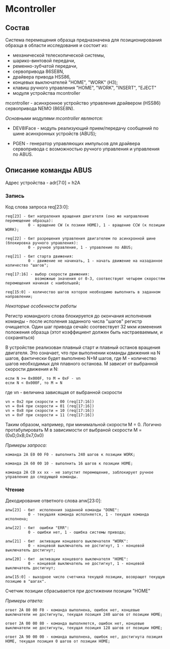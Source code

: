 # Mcontroller #

## Состав ##

Система перемещения образца предназначена для позиционирования образца в области исследования и состоит из:

* механической телескопической системы,
* шарико-винтовой передачи,
* ременно-зубчатой передачи,
* сервопривода 86SE8N,
* драйвера привода HSS86,
* концевых выключателей "HOME", "WORK" (НЗ);
* клавиш ручного управления "HOME", "WORK", "INSERT", "EJECT"
* модуля устройства mсontroller

mcontroller - асинхронное устройство управления драйвером (HSS86) сервопривода NEMO (86SE8N).      

*Основными модулями mcontroller являются:*

* DEV8IFace - модуль реализующий прием/передачу сообщений по шине асинхронных устройств (ABUS);
  
* PGEN - генератор управляющих импульсов для драйвера сервопривода с возможностью ручного управления и управления по ABUS.

## Описание команды ABUS ##

Адрес устройства - adr[7:0] = h2A

### Запись ### 

Код слова запроса req[23:0]:
		
    req[23] - бит напраления вращения двигателя (оно же направление перемещение образца):
              0 - вращение CW (к позиии HOME), 1 - вращение CCW (к позиции WORK);
              
    req[22] - бит разрешения управления двигателем по асинхронной шине (блокировка ручного управления):
              0 - ручное управление, 1 - управление по ABUS;
              
    req[21] - бит старта движения:
              0 - движение не начинать, 1 - начать движение на назаданное количество "шагов";
              
    req[17:16] - выбор скорости движения:
                 возможные значения от 0-3, соотвествуют четырем скоростям перемещения начиная с наибольшей;
              
    req[15:0] - количество шагов которое необходимо выполнить в заданном направлении;

*Некоторые особенности работы*

Регистр командного слова блокируется до окончания исполнения команды - после исполения заданного числа "шагов" регистр очищается.
Один шаг привода сечайс соотвествует 32 мкм изменения положения образца (этот коэффициент должен быть настраеваемым, и сохраняться)

В устройстве реализован плавный старт и плавный останов вращения двигателя. Это означает, что при выполнении команды движения на N шагов,
фактически будет выполнено N+M шагов, где M - количество шагов необходимых для плавного останова. M зависит от выбранной скорости движения
и N:

	если N >= 0x000F, то M = 0xF - vn
	если N < 0x000F, то M = N

где vn - величина зависящая от выбранной скорости

	vn = 0x2 при скорости = 00 (req[17:16])
 	vn = 0x4 при скорости = 01 (req[17:16])
 	vn = 0x8 при скорости = 10 (req[17:16])
 	vn = 0xF при скорости = 11 (req[17:16])

Таким образом, например, при минимальной скорости M = 0. Логично протабулировать M в зависимости от выбраной скорости M = (0xD,0xB,0x7,0x0) 
 
*Примеры запроса:*

    команда 2A E0 00 F0 - выполнить 240 шагов к позиции WORK;
    
    команда 2A 60 00 10 - выполнить 16 шагов к позиции HOME;
    
    команда 2A C0 xx xx - не запустит перемещение, заблокирует ручное управление до следующей команды.

### Чтение ### 

Декодирование ответного слова anw[23:0]:
		
    anw[23] - бит  исполенния заданной команды "DONE":
              0 - текущаяя команда исполняется, 1 - текущая команда исполнена;
              
    anw[22] - бит  ошибки "ERR":
              0 - ошибки нет, 1 - ошибка системы привода;
		
    anw[21] - бит  активации концевого выключателя "WORK":
              0 - концевой выключатель не достигнут, 1 - концевой выключатель достигнут;
    
    anw[20] - бит  активации концевого выключателя "HOME":
              0 - концевой выключатель не достигнут, 1 - концевой выключатель достигнут;
              
    anw[15:0] - выходное число счетчика текущей позиции, возвращет текущую позицию в "шагах".

Счетчик позиции сбрасывается при достижении позиции "HOME"

*Примеры ответа:*

    ответ 2A 80 00 F0 - команда выполнена, ошибок нет, концевые выключатели не достигнуты, текущая позиция 240 шагов от позиции HOME;
    
    ответ 2A 00 00 80 - команда выполняется, ошибок нет, концевые выключатели не достигнуты, текущая позиция 128 шагов от позиции HOME;
    
    ответ 2A 90 00 00 - команда выполнена, ошибок нет, достигнута позиция HOME, текущая позиция 0 шагов от позиции HOME;
